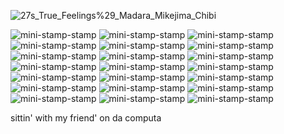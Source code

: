 ![27s_True_Feelings%29_Madara_Mikejima_Chibi](https://github.com/user-attachments/assets/3a371fbb-b665-4c21-a792-5bcddb30978f)

 


![mini-stamp-stamp](https://github.com/user-attachments/assets/41d26447-9de6-4c35-acc1-fa1f1c3d469a)
![mini-stamp-stamp](https://github.com/user-attachments/assets/d2a2a034-ce2f-425e-8cac-a20a6e6f4496)
![mini-stamp-stamp](https://github.com/user-attachments/assets/cba241dd-23a5-490f-9296-dc4851a845a7)
![mini-stamp-stamp](https://github.com/user-attachments/assets/41d26447-9de6-4c35-acc1-fa1f1c3d469a)
![mini-stamp-stamp](https://github.com/user-attachments/assets/d2a2a034-ce2f-425e-8cac-a20a6e6f4496)
![mini-stamp-stamp](https://github.com/user-attachments/assets/cba241dd-23a5-490f-9296-dc4851a845a7)![mini-stamp-stamp](https://github.com/user-attachments/assets/41d26447-9de6-4c35-acc1-fa1f1c3d469a)
![mini-stamp-stamp](https://github.com/user-attachments/assets/d2a2a034-ce2f-425e-8cac-a20a6e6f4496)
![mini-stamp-stamp](https://github.com/user-attachments/assets/cba241dd-23a5-490f-9296-dc4851a845a7)![mini-stamp-stamp](https://github.com/user-attachments/assets/41d26447-9de6-4c35-acc1-fa1f1c3d469a)
![mini-stamp-stamp](https://github.com/user-attachments/assets/d2a2a034-ce2f-425e-8cac-a20a6e6f4496)
![mini-stamp-stamp](https://github.com/user-attachments/assets/cba241dd-23a5-490f-9296-dc4851a845a7)
![mini-stamp-stamp](https://github.com/user-attachments/assets/41d26447-9de6-4c35-acc1-fa1f1c3d469a)
![mini-stamp-stamp](https://github.com/user-attachments/assets/d2a2a034-ce2f-425e-8cac-a20a6e6f4496)
![mini-stamp-stamp](https://github.com/user-attachments/assets/cba241dd-23a5-490f-9296-dc4851a845a7)![mini-stamp-stamp](https://github.com/user-attachments/assets/41d26447-9de6-4c35-acc1-fa1f1c3d469a)
![mini-stamp-stamp](https://github.com/user-attachments/assets/d2a2a034-ce2f-425e-8cac-a20a6e6f4496)
![mini-stamp-stamp](https://github.com/user-attachments/assets/cba241dd-23a5-490f-9296-dc4851a845a7)![mini-stamp-stamp](https://github.com/user-attachments/assets/41d26447-9de6-4c35-acc1-fa1f1c3d469a)
![mini-stamp-stamp](https://github.com/user-attachments/assets/d2a2a034-ce2f-425e-8cac-a20a6e6f4496)
![mini-stamp-stamp](https://github.com/user-attachments/assets/cba241dd-23a5-490f-9296-dc4851a845a7)

sittin' with my friend' on da computa 
